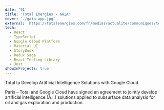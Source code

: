 ```yaml
---
date: '91'
title: 'Total Énergies - GAIA'
cover: './gaia-app.jpg'
external: 'https://totalenergies.com/fr/medias/actualite/communiques/total-va-developper-des-solutions-dintelligence-artificielle-avec-google-cloud'
tech:
  - React
  - TypeScript
  - Google Cloud Platform
  - Material UI
  - StoryBook
  - Redux Saga
  - React Testing Library
  - Jest
showInProjects: true
---
```


Total to Develop Artificial Intelligence Solutions with Google Cloud.

Paris – Total and Google Cloud have signed an agreement to jointly develop artificial intelligence (A.I.) solutions applied to subsurface data analysis for oil and gas exploration and production.
